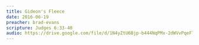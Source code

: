```yaml
---
title: Gideon's Fleece
date: 2016-06-19
preacher: brad-evans
scripture: Judges 6:33-40
audio: https://drive.google.com/file/d/1N4yZtU6Bjp-b444NqPMx-2dWVvPqeFlL/view
---
```

